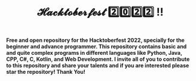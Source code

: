 # <h1 align="center"> 𝓗𝓪𝓬𝓴𝓽𝓸𝓫𝓮𝓻𝓯𝓮𝓼𝓽 2️⃣0️⃣2️⃣2️⃣ !! <h1>
<b>Free and open repository for the Hacktoberfest 2022, specially for the beginner and advance programmer. This repository contains basic and and quite complex programs in different languages like Python, Java, CPP, C#, C, Kotlin, and Web Development. I invite all of you to contribute to this repository and share your talents and if you are interested please star the repository! Thank You!<b>
